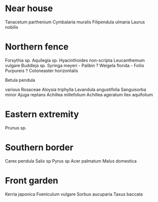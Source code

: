 Near house
==========

Tanacetum parthenium
Cymbalaria muralis
Filipendula ulmaria
Laurus nobilis

Northern fence
==============

Forsythia sp.
Aquilegia sp.
Hyacinthoides non-scripta
Leucanthemum vulgare
Buddleja sp.
Syringa meyeri - Palibin ?
Weigela florida - Foliis Purpureis ?
Cotoneaster horizontalis

Betula pendula

various Rosaceae
Aloysia triphylla
Lavandula angustifolia
Sanguisorba minor
Ajuga reptans
Achillea millefolium
Achillea ageratum
Ilex aquifolium

Eastern extremity
=================

Prunus sp.

Southern border
===============

Carex pendula
Salix sp
Pyrus sp
Acer palmatum
Malus domestica


Front garden
============

Kerria japonica
Foeniculum vulgare
Sorbus aucuparia
Taxus baccata

